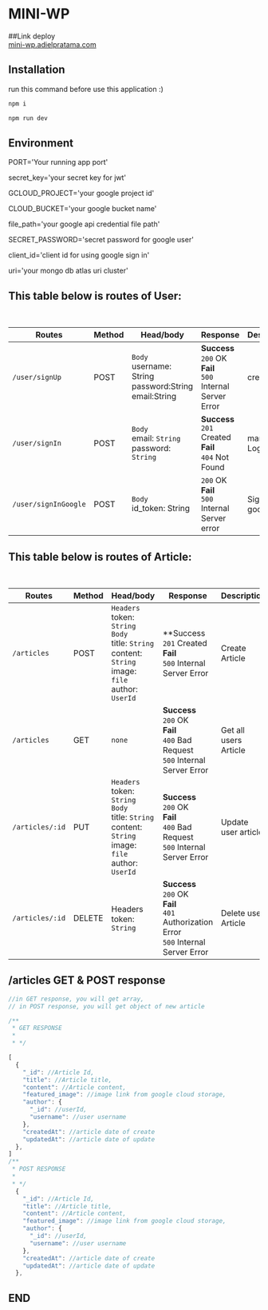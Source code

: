 # MINI-WP

##Link deploy 
<br>
[mini-wp.adielpratama.com](http://mini-wp.adielpratama.com "Mini-Wp")

## Installation
run this command before use this application :)

```javascript
npm i

npm run dev
```

## Environment
PORT='Your running app port'

secret_key='your secret key for jwt'

GCLOUD_PROJECT='your google project id'

CLOUD_BUCKET='your google bucket name'

file_path='your google api credential file path'

SECRET_PASSWORD='secret password for google user'

client_id='client id for using google sign in'

uri='your mongo db atlas uri cluster'
<br>
## This table below is routes of User:
<br>

Routes | Method | Head/body | Response | Description
---|---|---|---|---
`/user/signUp` | POST | `Body` <br>username: String <br>password:String<br>email:String | **Success**<br>`200` OK<br>**Fail**<br>`500` Internal Server Error | create User
`/user/signIn` | POST | `Body`<br>email: `String`<br>password: `String` | **Success**<br>`201` Created<br>**Fail**<br>`404` Not Found | manual Login 
`/user/signInGoogle` | POST | `Body`<br>id_token: String | `200` OK<br>**Fail**<br>`500` Internal Server error | Sign In with google

## This table below is routes of Article:
<br>

Routes | Method | Head/body | Response | Description
---|---|---|---|---
`/articles` | POST | `Headers` <br>token: `String`<br>`Body`<br>title: `String`<br>content: `String`<br>image: `file`<br>author: `UserId` | **Success<br>`201` Created<br>**Fail**<br>`500` Internal Server Error | Create Article
`/articles` | GET | `none` | **Success**<br>`200` OK<br>**Fail**<br>`400` Bad Request<br>`500` Internal Server Error | Get all users Article
`/articles/:id` | PUT | `Headers`<br>token: `String`<br>`Body`<br>title: `String`<br>content: `String`<br>image: `file`<br>author: `UserId` | **Success**<br>`200` OK<br>**Fail**<br>`400` Bad Request<br>`500` Internal Server Error | Update user article
`/articles/:id` | DELETE | Headers<br>token: `String` | **Success**<br>`200` OK<br>**Fail**<br>`401` Authorization Error<br>`500` Internal Server Error | Delete user Article


## /articles GET & POST response
```javascript
//in GET response, you will get array, 
// in POST response, you will get object of new article

/**
 * GET RESPONSE 
 * 
 * */

[
  {
    "_id": //Article Id,
    "title": //Article title,
    "content": //Article content,
    "featured_image": //image link from google cloud storage,
    "author": {
      "_id": //userId,
      "username": //user username
    },
    "createdAt": //article date of create
    "updatedAt": //article date of update
  },
]
/**
 * POST RESPONSE 
 * 
 * */
  {
    "_id": //Article Id,
    "title": //Article title,
    "content": //Article content,
    "featured_image": //image link from google cloud storage,
    "author": {
      "_id": //userId,
      "username": //user username
    },
    "createdAt": //article date of create
    "updatedAt": //article date of update
  },
```

## END 
